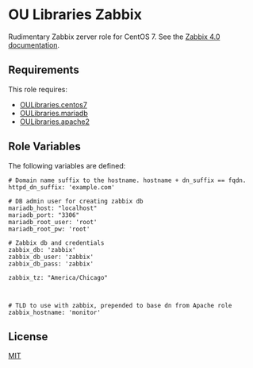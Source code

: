 OU Libraries Zabbix
=========

Rudimentary Zabbix zerver role for CentOS 7.
See the [Zabbix 4.0 documentation](https://www.zabbix.com/documentation/4.0/manual).

Requirements
------------

This role requires:

- [OULibraries.centos7](https://github.com/OULibraries/ansible-role-centos7)
- [OULibraries.mariadb](https://github.com/OULibraries/ansible-role-mariadb)
- [OULibraries.apache2](https://github.com/OULibraries/ansible-role-apache2)


Role Variables
--------------

The following variables are defined:

```
# Domain name suffix to the hostname. hostname + dn_suffix == fqdn.
httpd_dn_suffix: 'example.com'

# DB admin user for creating zabbix db 
mariadb_host: "localhost"
mariadb_port: "3306"
mariadb_root_user: 'root'
mariadb_root_pw: 'root'

# Zabbix db and credentials
zabbix_db: 'zabbix'
zabbix_db_user: 'zabbix'
zabbix_db_pass: 'zabbix'

zabbix_tz: "America/Chicago"



# TLD to use with zabbix, prepended to base dn from Apache role
zabbix_hostname: 'monitor'

```
License
-------

[MIT](https://github.com/OULibraries/ansible-role-zabbix/blob/master/LICENSE)
